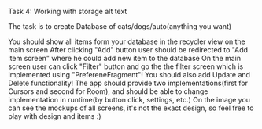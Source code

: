 Task 4: Working with storage
alt text

The task is to create Database of cats/dogs/auto(anything you want)

You should show all items form your database in the recycler view on the main screen
After clicking "Add" button user should be redirected to "Add item screen" where he could add new item to the database
On the main screen user can click "Filter" button and go the the filter screen which is implemented using "PrefereneFragment"!
You should also add Update and Delete functionality!
The app should provide two implementations(first for Cursors and second for Room), and should be able to change implementation in runtime(by button click, settings, etc.)
On the image you can see the mockups of all screens, it's not the exact design, so feel free to play with design and items :)
